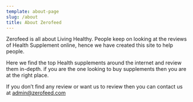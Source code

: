 ```yaml
---
template: about-page
slug: /about
title: About Zerofeed
---
```

<!--StartFragment-->

Zerofeed is all about Living Healthy. People keep on looking at the reviews of Health Supplement online, hence we have created this site to help people.

Here we find the top Health supplements around the internet and review them in-depth. if you are the one looking to buy supplements then you are at the right place.

If you don’t find any review or want us to review then you can contact us at admin@zerofeed.com

<!--EndFragment-->